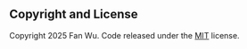 ## Copyright and License

Copyright 2025 Fan Wu. Code released under the [MIT](https://github.com/BlackrockDigital/startbootstrap-freelancer/blob/gh-pages/LICENSE) license.
